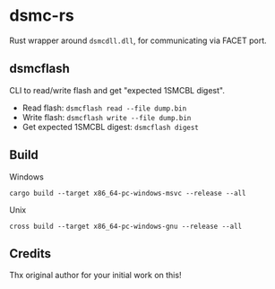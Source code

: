# dsmc-rs

Rust wrapper around `dsmcdll.dll`, for communicating via FACET port.

## dsmcflash

CLI to read/write flash and get "expected 1SMCBL digest".

- Read flash: `dsmcflash read --file dump.bin`
- Write flash: `dsmcflash write --file dump.bin`
- Get expected 1SMCBL digest: `dsmcflash digest`

## Build

Windows

```
cargo build --target x86_64-pc-windows-msvc --release --all
```

Unix

```
cross build --target x86_64-pc-windows-gnu --release --all
```

## Credits

Thx original author for your initial work on this!

